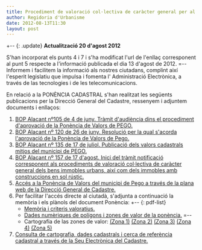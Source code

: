 ```yaml
---
title: Procediment de valoració col·lectiva de caràcter general per al municipi de pego. Ponència 2012, amb efectes 2013
author: Regidoria d'Urbanisme
date: 2012-08-13T11:30
layout: post
---
```


+-- {: .update}
**Actualització 20 d'agost 2012**

S'han incorporat els punts 4 i 7 i s'ha modificat l'url de l'enllaç corresponent al punt 5 respecte a l'informació publicada el dia 13 d'agost de 2012.
=--
Informem i facilitem la informació als nostres ciutadans, complint així l'esperit legislatiu que impulsa i fomenta l' Administració Electrònica, a través de las tecnologies i de les telecomunicacions.

En relació a la PONÈNCIA CADASTRAL s'han realitzat les següents publicacions per la Direcció General del Cadastre, ressenyem i adjuntem documents i enllaços:
		
1. [BOP Alacant nº105 de 4 de juny. Tràmit d'audiència dins el procediment d'aprovació de la Ponència de Valors de PEGO.](http://www.dip-alicante.es/bop2/pdftotal/2012/06/04-06-12.pdf#page=4)
2. [BOP Alacant nº 120 de 26 de juny. Resolució per la qual s'acorda l'aprovació de la Ponència de Valors de Pego.](http://www.dip-alicante.es/bop2/pdftotal/2012/06/26-06-12.pdf#page=3)
3. [BOP Alacant nº 135 de 17 de juliol. Publicació dels valors cadastrals mitjos del municipi de PEGO.](http://www.dip-alicante.es/bop2/pdftotal/2012/07/17-07-12.pdf#page=3)
4. [BOP Alacant nº 157 de 17 d'agost. Inici del tràmit notificació corresponent als procediments de valoració col·lectiva de caràcter general dels bens immobles urbans, així com dels immobles amb construccions en sol rústic.](http://www.dip-alicante.es/bop2/pdftotal/2012/08/17-08-12.pdf#page=3)
5. [Accés a la Ponència de Valors del municipi de Pego a través de la plana web de la Direcció General de Cadastre.](http://www.catastro.minhap.es/esp/procedimientos_valoracion_colectiva.asp)
6. Per facilitar l'accés directe al ciutadà, s'adjunta a continuació la memòria i els plànols del document Ponència:
	+-- {: pdf-list}
	* [Memòria i criteris valoratius.](/pdf/noticies/20120813-ProcedimentValoracioColectivaPonencia2012/Memoria_y_criterios_valorativos.pdf)
	* [Dades numèriques de polígons i zones de valor de la ponència.](/pdf/noticies/20120813-ProcedimentValoracioColectivaPonencia2012/Poligonos_y_zonas_de_valor.pdf)
	=--
	* Cartografia de las zones de valor: [(Zona 1)](/pdf/noticies/20120813-ProcedimentValoracioColectivaPonencia2012/1.jpg) [(Zona 2)](/pdf/noticies/20120813-ProcedimentValoracioColectivaPonencia2012/2.jpg) [(Zona 3)](/pdf/noticies/20120813-ProcedimentValoracioColectivaPonencia2012/3.jpg) [(Zona 4)](/pdf/noticies/20120813-ProcedimentValoracioColectivaPonencia2012/4.jpg) [(Zona 5)](/pdf/noticies/20120813-ProcedimentValoracioColectivaPonencia2012/5.jpg)
7. [Consulta de cartografia, dades cadastrals i cerca de referència cadastral a través de la Seu Electrònica del Cadastre.](http://www.sedecatastro.gob.es)